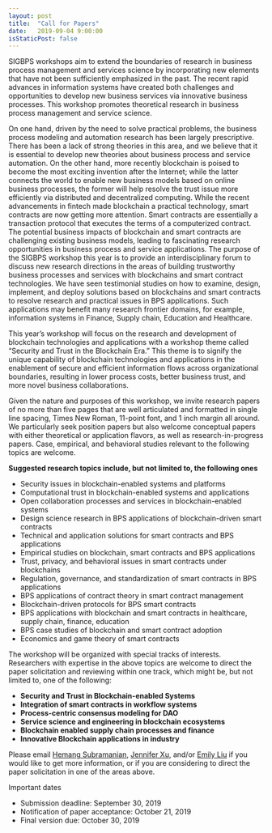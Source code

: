 ```yaml
---
layout: post
title:  "Call for Papers"
date:   2019-09-04 9:00:00
isStaticPost: false
---
```

SIGBPS workshops aim to extend the boundaries of research in business process management and services science by incorporating new elements that have not been sufficiently emphasized in the past. The recent rapid advances in information systems have created both challenges and opportunities to develop new business services via innovative business processes. This workshop promotes theoretical research in business process management and service science.

On one hand, driven by the need to solve practical problems, the business process modeling and automation research has been largely prescriptive. There has been a lack of strong theories in this area, and we believe that it is essential to develop new theories about business process and service automation. On the other hand, more recently blockchain is poised to become the most exciting invention after the Internet; while the latter connects the world to enable new business models based on online business processes, the former will help resolve the trust issue more efficiently via distributed and decentralized computing. While the recent advancements in fintech made blockchain a practical technology, smart contracts are now getting more attention. Smart contracts are essentially a transaction protocol that executes the terms of a computerized contract. The potential business impacts of blockchain and smart contracts are challenging existing business models, leading to fascinating research opportunities in business process and service applications. The purpose of the SIGBPS workshop this year is to provide an interdisciplinary forum to discuss new research directions in the areas of building trustworthy business processes and services with blockchains and smart contract technologies. We have seen testimonial studies on how to examine, design, implement, and deploy solutions based on blockchains and smart contracts to resolve research and practical issues in BPS applications. Such applications may benefit  many research frontier domains, for example, information systems in Finance, Supply chain, Education and Healthcare.

This year’s workshop will focus on the research and development of blockchain technologies and applications with a workshop theme called “Security and Trust in the Blockchain Era.” This theme is to signify the unique capability of blockchain technologies and applications in the enablement of secure and efficient information flows across organizational boundaries, resulting in lower process costs, better business trust, and more novel business collaborations.

Given the nature and purposes of this workshop, we invite research papers of no more than five pages that are well articulated and formatted in single line spacing, Times New Roman, 11-point font, and 1 inch margin all around. We particularly seek position papers but also welcome conceptual papers with either theoretical or application flavors, as well as research-in-progress papers.  Case, empirical, and behavioral studies relevant to the following topics are welcome.

__Suggested research topics include, but not limited to, the following ones__
* Security issues in blockchain-enabled systems and platforms
* Computational trust in blockchain-enabled systems and applications
* Open collaboration processes and services in blockchain-enabled systems
* Design science research in BPS applications of blockchain-driven smart contracts
* Technical and application solutions for smart contracts and BPS applications
* Empirical studies on blockchain, smart contracts and BPS applications
* Trust, privacy, and behavioral issues in smart contracts under blockchains
* Regulation, governance, and standardization of smart contracts in BPS applications
* BPS applications of contract theory in smart contract management
* Blockchain-driven protocols for BPS smart contracts
* BPS applications with blockchain and smart contracts in healthcare, supply chain, finance, education
* BPS case studies of blockchain and smart contract adoption
* Economics and game theory of smart contracts


The workshop will be organized with special tracks of interests. Researchers with expertise in the above topics are welcome to direct the paper solicitation and reviewing within one track, which might be, but not limited to, one of the following:<br/>

* __Security and Trust in Blockchain-enabled Systems__
* __Integration of smart contracts in workflow systems__
* __Process-centric consensus modeling for DAO__
* __Service science and engineering in blockchain ecosystems__
* __Blockchain enabled supply chain processes and finance__
* __Innovative Blockchain applications in industry__

Please email [Hemang Subramanian](mailto:fhsubram@fiu.edu), [Jennifer Xu](mailto:jxu@bentley.edu), and/or [Emily Liu](mailto:rong.liu@stevens.edu) if you would like to get more information, or if you are considering to direct the paper solicitation in one of the areas above.

Important dates
* Submission deadline: September 30, 2019 
* Notification of paper acceptance: October 21, 2019
* Final version due: October 30, 2019
